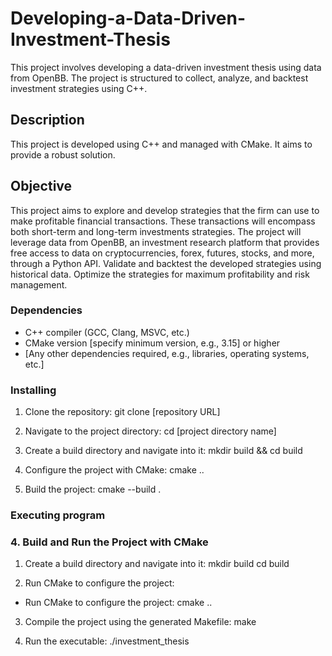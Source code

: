 # Developing-a-Data-Driven-Investment-Thesis
This project involves developing a data-driven investment thesis using data from OpenBB. The project is structured to collect, analyze, and backtest investment strategies using C++.

## Description

This project is developed using C++ and managed with CMake. It aims to provide a robust solution. 

## Objective 
This project aims to explore and develop strategies that the firm can use to make profitable financial transactions. These transactions will encompass both short-term and long-term investments strategies. The project will leverage data from OpenBB, an investment research platform that provides free access to data on cryptocurrencies, forex, futures, stocks, and more, through a Python API. Validate and backtest the developed strategies using historical data. Optimize the strategies for maximum profitability and risk management.


### Dependencies

- C++ compiler (GCC, Clang, MSVC, etc.)
- CMake version [specify minimum version, e.g., 3.15] or higher
- [Any other dependencies required, e.g., libraries, operating systems, etc.]

### Installing

1. Clone the repository:
 git clone [repository URL]

2. Navigate to the project directory:
cd [project directory name]

3. Create a build directory and navigate into it:
mkdir build && cd build

4. Configure the project with CMake:
cmake ..

5. Build the project:
cmake --build .

### Executing program

### 4. Build and Run the Project with CMake
1. Create a build directory and navigate into it:
mkdir build
cd build

2. Run CMake to configure the project:
- Run CMake to configure the project:
cmake ..

3. Compile the project using the generated Makefile:
make

4. Run the executable:
./investment_thesis

